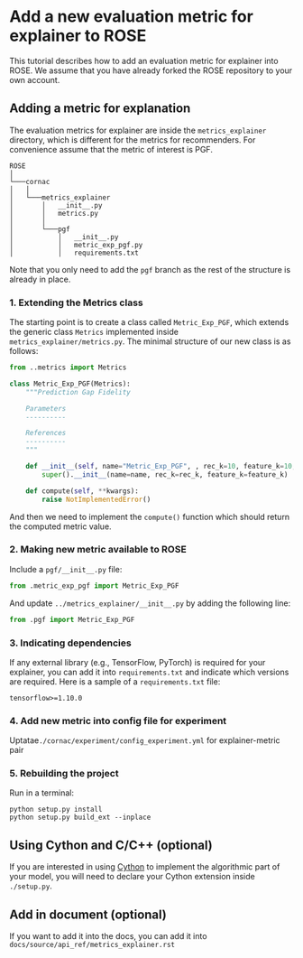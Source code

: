 # Add a new evaluation metric for explainer to ROSE

This tutorial describes how to add an evaluation metric for explainer into ROSE. We assume that you have already forked the ROSE repository to your own account.

## Adding a metric for explanation

The evaluation metrics for explainer are inside the `metrics_explainer` directory, which is different for the metrics for recommenders. For convenience assume that the metric of interest is PGF.
```
ROSE    
│
└───cornac
│   │
│   └───metrics_explainer
│       │   __init__.py
│       │   metrics.py
│       │
│       └───pgf
│           │   __init__.py
│           │   metric_exp_pgf.py
│           │   requirements.txt
```
Note that you only need to add the `pgf` branch as the rest of the structure is already in place.

### 1. Extending the Metrics class

The starting point is to create a class called ``Metric_Exp_PGF``, which extends the generic class ``Metrics`` implemented inside `metrics_explainer/metrics.py`. The minimal structure of our new class is as follows:  
```python
from ..metrics import Metrics

class Metric_Exp_PGF(Metrics):
    """Prediction Gap Fidelity

    Parameters
    ----------

    References
    ----------
    """

    def __init__(self, name="Metric_Exp_PGF", , rec_k=10, feature_k=10, ...):
        super().__init__(name=name, rec_k=rec_k, feature_k=feature_k)

    def compute(self, **kwargs):
        raise NotImplementedError()
```
And then we need to implement the `compute()` function which should return the computed metric value.

### 2. Making new metric available to ROSE
Include a `pgf/__init__.py` file:
```python
from .metric_exp_pgf import Metric_Exp_PGF
```

And update `../metrics_explainer/__init__.py` by adding the following line:
```python
from .pgf import Metric_Exp_PGF
```

### 3. Indicating dependencies

If any external library (e.g., TensorFlow, PyTorch)  is required for your explainer, you can add it into `requirements.txt` and indicate which versions are required. Here is a sample of a `requirements.txt` file:

```
tensorflow>=1.10.0
```

### 4. Add new metric into config file for experiment
Uptatae`./cornac/experiment/config_experiment.yml` for explainer-metric pair



### 5. Rebuilding the project

Run in a terminal:
```
python setup.py install
python setup.py build_ext --inplace
```

## Using Cython and C/C++ (optional)

If you are interested in using [Cython](https://cython.org/) to implement the algorithmic part of your model,  you will need to declare your Cython extension inside  `./setup.py`.

## Add in document (optional)

If you want to add it into the docs, you can add it into `docs/source/api_ref/metrics_explainer.rst`